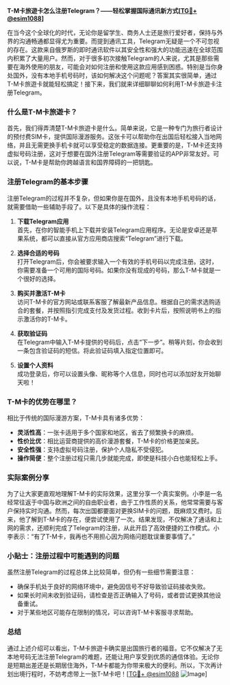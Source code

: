 **T-M卡旅遊卡怎么注册Telegram？——轻松掌握国际通讯新方式[[TG💪+ @esim1088](https://t.me/s/esim1088)]**

在当今这个全球化的时代，无论你是留学生、商务人士还是旅行爱好者，保持与外界的沟通畅通都显得尤为重要。而提到通讯工具，Telegram无疑是一个不可忽视的存在。这款来自俄罗斯的即时通讯软件以其安全性和强大的功能迅速在全球范围内积累了大量用户。然而，对于很多初次接触Telegram的人来说，尤其是那些需要在海外使用的朋友，可能会对如何注册和使用这款应用感到困惑。特别是当你身处国外，没有本地手机号码时，该如何解决这个问题呢？答案其实很简单，通过T-M卡旅遊卡就能轻松搞定！接下来，我们就来详细聊聊如何利用T-M卡旅遊卡注册Telegram。

### 什么是T-M卡旅遊卡？

首先，我们得弄清楚T-M卡旅遊卡是什么。简单来说，它是一种专门为旅行者设计的预付费SIM卡，提供国际漫游服务。这张卡可以帮助你在出国后轻松接入当地网络，并且无需更换手机卡就可以享受稳定的数据连接。更重要的是，T-M卡还支持虚拟号码注册，这对于想要在国外注册Telegram等需要验证的APP非常友好。可以说，T-M卡是帮助你跨越语言和国界障碍的一把钥匙。

### 注册Telegram的基本步骤

注册Telegram的过程并不复杂，但如果你是在国外，且没有本地手机号码的话，就需要借助一些辅助手段了。以下是具体的操作流程：

1. **下载Telegram应用**  
   首先，在你的智能手机上下载并安装Telegram应用程序。无论是安卓还是苹果系统，都可以直接从官方应用商店搜索“Telegram”进行下载。

2. **选择合适的号码**  
   打开Telegram后，你会被要求输入一个有效的手机号码以完成注册。这时，你需要准备一个可用的国际号码。如果你没有现成的号码，那么T-M卡就是一个很好的选择。

3. **购买并激活T-M卡**  
   访问T-M卡的官方网站或联系客服了解最新产品信息。根据自己的需求选购适合的套餐，并按照指引完成支付及发货过程。收到卡片后，按照说明书上的指示激活你的T-M卡。

4. **获取验证码**  
   在Telegram中输入T-M卡提供的号码后，点击“下一步”。稍等片刻，你会收到一条包含验证码的短信。将此验证码填入指定位置即可。

5. **设置个人资料**  
   成功登录后，你可以设置头像、昵称等个人信息，同时也可以添加好友开始聊天啦！

### T-M卡的优势在哪里？

相比于传统的国际漫游方案，T-M卡具有诸多优势：

- **灵活性高**：一张卡适用于多个国家和地区，省去了频繁换卡的麻烦。
- **性价比优**：相比运营商提供的高价漫游套餐，T-M卡的价格更加亲民。
- **安全性强**：支持虚拟号码注册，保护个人隐私不受侵犯。
- **操作简便**：整个注册过程只需几步就能完成，即使是科技小白也能轻松上手。

### 实际案例分享

为了让大家更直观地理解T-M卡的实际效果，这里分享一个真实案例。小李是一名经常往返于中国与欧洲之间的自由职业者，由于工作性质的关系，他常常需要与客户保持实时沟通。然而，每次出国都要面对更换SIM卡的问题，既麻烦又费时。后来，他了解到T-M卡的存在，便尝试使用了一次。结果发现，不仅解决了通话和上网的需求，还顺利完成了Telegram的注册，从此开启了高效便捷的工作模式。小李表示：“有了T-M卡，我再也不用担心因为网络问题耽误重要事情了。”

### 小贴士：注册过程中可能遇到的问题

虽然注册Telegram的过程总体上比较简单，但仍有一些细节需要注意：

- 确保手机处于良好的网络环境中，避免因信号不好导致验证码接收失败。
- 如果长时间未收到验证码，请检查是否正确输入了号码，或者尝试更换其他设备重试。
- 对于某些地区可能存在限制的情况，可以咨询T-M卡客服寻求帮助。

### 总结

通过上述介绍可以看出，T-M卡旅遊卡确实是出国旅行者的福音。它不仅解决了无本地号码无法注册Telegram的难题，还能让用户享受到优质的通信体验。无论你是短期出差还是长期居住海外，T-M卡都能为你带来极大的便利。所以，下次再计划出境行程时，不妨考虑带上一张T-M卡吧！[[TG💪+ @esim1088](https://t.me/s/esim1088) ![Image](https://i.postimg.cc/4NQfJmqS/Snipaste-2025-05-13-00-14-12.png)]